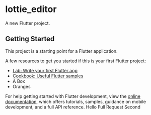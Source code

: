 # lottie_editor

A new Flutter project.

## Getting Started

This project is a starting point for a Flutter application.

A few resources to get you started if this is your first Flutter project:

- [Lab: Write your first Flutter app](https://docs.flutter.dev/get-started/codelab)
- [Cookbook: Useful Flutter samples](https://docs.flutter.dev/cookbook)
- A Box
- Oranges

For help getting started with Flutter development, view the
[online documentation](https://docs.flutter.dev/), which offers tutorials,
samples, guidance on mobile development, and a full API reference.
Hello Full Request
Second
